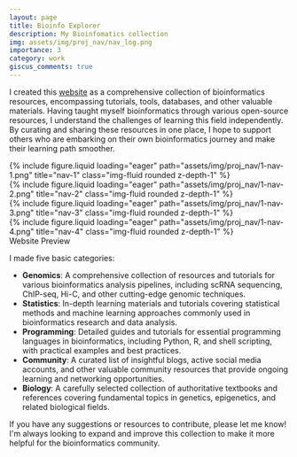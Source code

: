 ```yaml
---
layout: page
title: Bioinfo Explorer
description: My Bioinfomatics collection
img: assets/img/proj_nav/nav_log.png
importance: 3
category: work
giscus_comments: true
---
```



I created this [website](https://gilberthan1011.github.io/nav/) as a comprehensive collection of bioinformatics resources, encompassing tutorials, tools, databases, and other valuable materials. Having taught myself bioinformatics through various open-source resources, I understand the challenges of learning this field independently. By curating and sharing these resources in one place, I hope to support others who are embarking on their own bioinformatics journey and make their learning path smoother.
<div class="row">
    <div class="col-sm mt-3 mt-md-0">
        {% include figure.liquid loading="eager" path="assets/img/proj_nav/1-nav-1.png" title="nav-1" class="img-fluid rounded z-depth-1" %}
    </div>
    <div class="col-sm mt-3 mt-md-0">
        {% include figure.liquid loading="eager" path="assets/img/proj_nav/1-nav-2.png" title="nav-2" class="img-fluid rounded z-depth-1" %}
    </div>
</div>
<div class="row">
    <div class="col-sm mt-3 mt-md-0">
        {% include figure.liquid loading="eager" path="assets/img/proj_nav/1-nav-3.png" title="nav-3" class="img-fluid rounded z-depth-1" %}
    </div>
    <div class="col-sm mt-3 mt-md-0">
        {% include figure.liquid loading="eager" path="assets/img/proj_nav/1-nav-4.png" title="nav-4" class="img-fluid rounded z-depth-1" %}
    </div>
</div>
<div class="caption">
    Website Preview
</div>

I made five basic categories:

- **Genomics**: A comprehensive collection of resources and tutorials for various bioinformatics analysis pipelines, including scRNA sequencing, ChIP-seq, Hi-C, and other cutting-edge genomic techniques.
- **Statistics**: In-depth learning materials and tutorials covering statistical methods and machine learning approaches commonly used in bioinformatics research and data analysis.
- **Programming**: Detailed guides and tutorials for essential programming languages in bioinformatics, including Python, R, and shell scripting, with practical examples and best practices.
- **Community**: A curated list of insightful blogs, active social media accounts, and other valuable community resources that provide ongoing learning and networking opportunities.
- **Biology**: A carefully selected collection of authoritative textbooks and references covering fundamental topics in genetics, epigenetics, and related biological fields.

If you have any suggestions or resources to contribute, please let me know! I'm always looking to expand and improve this collection to make it more helpful for the bioinformatics community.